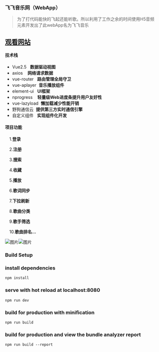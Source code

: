 ### 飞飞音乐网（WebApp）

> 为了打代码能快的飞起还能听歌。所以利用了工作之余的时间使用H5音频元素开发出了此webApp名为飞飞音乐

[观看网站](http://feifei.ink)
---

#### 技术栈
* Vue2.5&nbsp;&nbsp;&nbsp;**数据驱动视图**
* axios&nbsp;&nbsp;&nbsp;&nbsp;**网络请求数据**
* vue-router&nbsp;&nbsp;&nbsp;**路由管理全局守卫**
* vue-aplayer&nbsp;&nbsp;**音乐播放组件**
* element-ui&nbsp;&nbsp;&nbsp;**UI框架**
* nprogress&nbsp;&nbsp;&nbsp; **轻量级Web进度条提升用户友好性**
* vue-lazyload&nbsp;&nbsp;**懒加载减少性能开销**
* 野狗通信云&nbsp;&nbsp;**提供第三方实时通信引擎**
* 自定义组件&nbsp;&nbsp;&nbsp;**实现组件化开发**
#### 项目功能
&ensp;&ensp;1.**登录**

&ensp;&ensp;2.**注册**

&ensp;&ensp;3.**搜索**

&ensp;&ensp;4.**收藏**

&ensp;&ensp;5.**播放**

&ensp;&ensp;6.**歌词同步**

&ensp;&ensp;7.**下拉刷新**

&ensp;&ensp;8.**歌曲分类**

&ensp;&ensp;9.**歌手筛选**

&ensp;&ensp;10.**歌曲排名...**

![图片](http://thyrsi.com/t6/675/1551432964x2890174040.png)![图片](http://thyrsi.com/t6/675/1551433035x2890174040.png)

### Build Setup

### install dependencies
```
npm install
```


### serve with hot reload at localhost:8080
```
npm run dev
```

### build for production with minification
```
npm run build
```

### build for production and view the bundle analyzer report
```
npm run build --report
```
